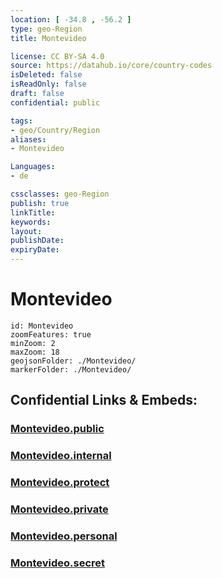```yaml
---
location: [ -34.8 , -56.2 ] 
type: geo-Region
title: Montevideo

license: CC BY-SA 4.0
source: https://datahub.io/core/country-codes
isDeleted: false
isReadOnly: false
draft: false
confidential: public

tags:
- geo/Country/Region
aliases:
- Montevideo

Languages:
- de

cssclasses: geo-Region
publish: true
linkTitle: 
keywords: 
layout: 
publishDate: 
expiryDate: 
---
```


# Montevideo

```leaflet
id: Montevideo
zoomFeatures: true 
minZoom: 2 
maxZoom: 18
geojsonFolder: ./Montevideo/
markerFolder: ./Montevideo/
```


## Confidential Links & Embeds: 

### [Montevideo.public](/_public/\Earth\Continent\America~South\Uruguay\departments~UruguayMontevideo.public.md) 

### [Montevideo.internal](/_internal/\Earth\Continent\America~South\Uruguay\departments~UruguayMontevideo.internal.md) 

### [Montevideo.protect](/_protect/\Earth\Continent\America~South\Uruguay\departments~UruguayMontevideo.protect.md) 

### [Montevideo.private](/_private/\Earth\Continent\America~South\Uruguay\departments~UruguayMontevideo.private.md) 

### [Montevideo.personal](/_personal/\Earth\Continent\America~South\Uruguay\departments~UruguayMontevideo.personal.md) 

### [Montevideo.secret](/_secret/\Earth\Continent\America~South\Uruguay\departments~UruguayMontevideo.secret.md)

